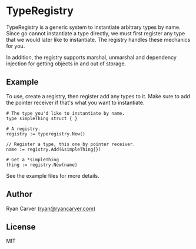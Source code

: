 # TypeRegistry

TypeRegistry is a generic system to instantiate arbitrary types by name. Since
go cannot instantiate a type directly, we must first register any type that we
would later like to instantiate. The registry handles these mechanics for you.

In addition, the registry supports marshal, unmarshal and dependency injection
for getting objects in and out of storage.

## Example


To use, create a registry, then register add any types to it. Make sure to add
the pointer receiver if that's what you want to instantiate.

    # The type you'd like to instantiate by name.
    type simpleThing struct { }

    # A registry.
    registry := typeregistry.New()

    // Register a type, this one by pointer receiver.
    name := registry.Add(&simpleThing{})

    # Get a *simpleThing
    thing := registry.New(name)

See the example files for more details.

## Author

Ryan Carver (ryan@ryancarver.com)

## License

MIT

